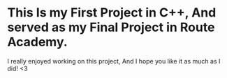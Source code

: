 # This Is my First Project in C++, And served as my Final Project in Route Academy.
I really enjoyed working on this project, And I hope you like it as much as I did! <3
